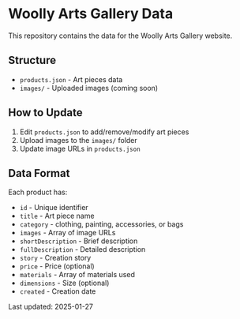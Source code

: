 # Woolly Arts Gallery Data

This repository contains the data for the Woolly Arts Gallery website.

## Structure

- `products.json` - Art pieces data
- `images/` - Uploaded images (coming soon)

## How to Update

1. Edit `products.json` to add/remove/modify art pieces
2. Upload images to the `images/` folder
3. Update image URLs in `products.json`

## Data Format

Each product has:
- `id` - Unique identifier
- `title` - Art piece name
- `category` - clothing, painting, accessories, or bags
- `images` - Array of image URLs
- `shortDescription` - Brief description
- `fullDescription` - Detailed description
- `story` - Creation story
- `price` - Price (optional)
- `materials` - Array of materials used
- `dimensions` - Size (optional)
- `created` - Creation date

Last updated: 2025-01-27
